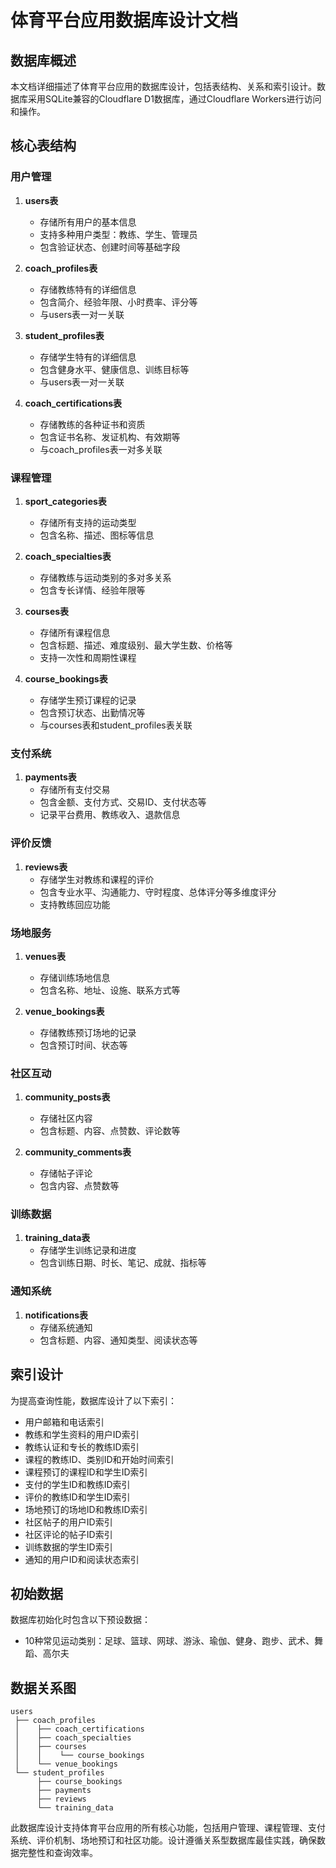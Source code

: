 # 体育平台应用数据库设计文档

## 数据库概述

本文档详细描述了体育平台应用的数据库设计，包括表结构、关系和索引设计。数据库采用SQLite兼容的Cloudflare D1数据库，通过Cloudflare Workers进行访问和操作。

## 核心表结构

### 用户管理

1. **users表**
   - 存储所有用户的基本信息
   - 支持多种用户类型：教练、学生、管理员
   - 包含验证状态、创建时间等基础字段

2. **coach_profiles表**
   - 存储教练特有的详细信息
   - 包含简介、经验年限、小时费率、评分等
   - 与users表一对一关联

3. **student_profiles表**
   - 存储学生特有的详细信息
   - 包含健身水平、健康信息、训练目标等
   - 与users表一对一关联

4. **coach_certifications表**
   - 存储教练的各种证书和资质
   - 包含证书名称、发证机构、有效期等
   - 与coach_profiles表一对多关联

### 课程管理

1. **sport_categories表**
   - 存储所有支持的运动类型
   - 包含名称、描述、图标等信息

2. **coach_specialties表**
   - 存储教练与运动类别的多对多关系
   - 包含专长详情、经验年限等

3. **courses表**
   - 存储所有课程信息
   - 包含标题、描述、难度级别、最大学生数、价格等
   - 支持一次性和周期性课程

4. **course_bookings表**
   - 存储学生预订课程的记录
   - 包含预订状态、出勤情况等
   - 与courses表和student_profiles表关联

### 支付系统

1. **payments表**
   - 存储所有支付交易
   - 包含金额、支付方式、交易ID、支付状态等
   - 记录平台费用、教练收入、退款信息

### 评价反馈

1. **reviews表**
   - 存储学生对教练和课程的评价
   - 包含专业水平、沟通能力、守时程度、总体评分等多维度评分
   - 支持教练回应功能

### 场地服务

1. **venues表**
   - 存储训练场地信息
   - 包含名称、地址、设施、联系方式等

2. **venue_bookings表**
   - 存储教练预订场地的记录
   - 包含预订时间、状态等

### 社区互动

1. **community_posts表**
   - 存储社区内容
   - 包含标题、内容、点赞数、评论数等

2. **community_comments表**
   - 存储帖子评论
   - 包含内容、点赞数等

### 训练数据

1. **training_data表**
   - 存储学生训练记录和进度
   - 包含训练日期、时长、笔记、成就、指标等

### 通知系统

1. **notifications表**
   - 存储系统通知
   - 包含标题、内容、通知类型、阅读状态等

## 索引设计

为提高查询性能，数据库设计了以下索引：

- 用户邮箱和电话索引
- 教练和学生资料的用户ID索引
- 教练认证和专长的教练ID索引
- 课程的教练ID、类别ID和开始时间索引
- 课程预订的课程ID和学生ID索引
- 支付的学生ID和教练ID索引
- 评价的教练ID和学生ID索引
- 场地预订的场地ID和教练ID索引
- 社区帖子的用户ID索引
- 社区评论的帖子ID索引
- 训练数据的学生ID索引
- 通知的用户ID和阅读状态索引

## 初始数据

数据库初始化时包含以下预设数据：

- 10种常见运动类别：足球、篮球、网球、游泳、瑜伽、健身、跑步、武术、舞蹈、高尔夫

## 数据关系图

```
users
 ├── coach_profiles
 │    ├── coach_certifications
 │    ├── coach_specialties
 │    ├── courses
 │    │    └── course_bookings
 │    └── venue_bookings
 └── student_profiles
      ├── course_bookings
      ├── payments
      ├── reviews
      └── training_data
```

此数据库设计支持体育平台应用的所有核心功能，包括用户管理、课程管理、支付系统、评价机制、场地预订和社区功能。设计遵循关系型数据库最佳实践，确保数据完整性和查询效率。